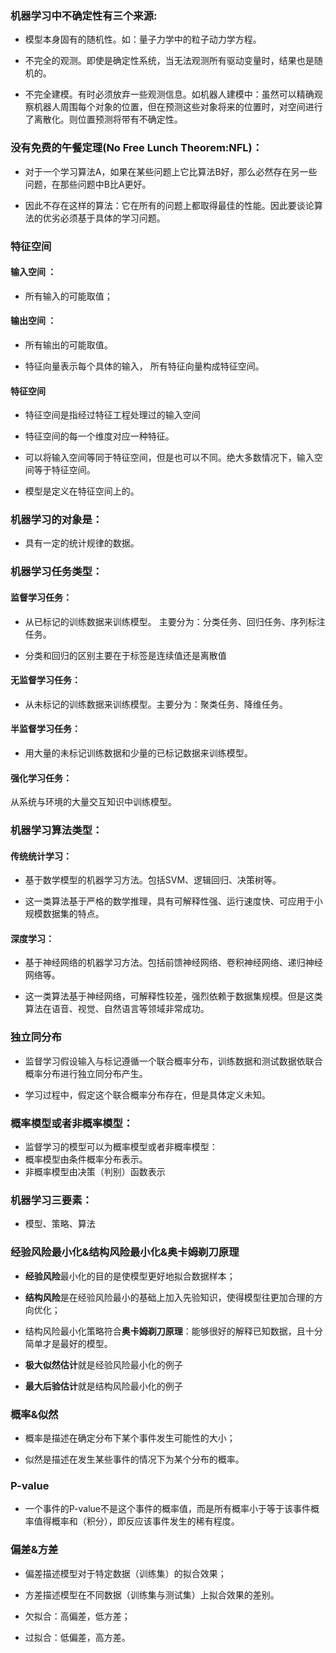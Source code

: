 ### 机器学习中不确定性有三个来源:
- 模型本身固有的随机性。如：量子力学中的粒子动力学方程。

- 不完全的观测。即使是确定性系统，当无法观测所有驱动变量时，结果也是随机的。

- 不完全建模。有时必须放弃一些观测信息。如机器人建模中：虽然可以精确观察机器人周围每个对象的位置，但在预测这些对象将来的位置时，对空间进行了离散化。则位置预测将带有不确定性。

### 没有免费的午餐定理(No Free Lunch Theorem:NFL)：
- 对于一个学习算法A，如果在某些问题上它比算法B好，那么必然存在另一些问题，在那些问题中B比A更好。

- 因此不存在这样的算法：它在所有的问题上都取得最佳的性能。因此要谈论算法的优劣必须基于具体的学习问题。

### 特征空间
#### 输入空间 ：
- 所有输入的可能取值；

#### 输出空间 ：
- 所有输出的可能取值。

- 特征向量表示每个具体的输入， 所有特征向量构成特征空间。

#### 特征空间
- 特征空间是指经过特征工程处理过的输入空间

- 特征空间的每一个维度对应一种特征。

- 可以将输入空间等同于特征空间，但是也可以不同。绝大多数情况下，输入空间等于特征空间。

- 模型是定义在特征空间上的。

### 机器学习的对象是：
- 具有一定的统计规律的数据。

### 机器学习任务类型：
#### 监督学习任务：
- 从已标记的训练数据来训练模型。 主要分为：分类任务、回归任务、序列标注任务。

- 分类和回归的区别主要在于标签是连续值还是离散值

#### 无监督学习任务：
- 从未标记的训练数据来训练模型。主要分为：聚类任务、降维任务。

#### 半监督学习任务：
- 用大量的未标记训练数据和少量的已标记数据来训练模型。

#### 强化学习任务：
从系统与环境的大量交互知识中训练模型。

### 机器学习算法类型：
#### 传统统计学习：
- 基于数学模型的机器学习方法。包括SVM、逻辑回归、决策树等。

- 这一类算法基于严格的数学推理，具有可解释性强、运行速度快、可应用于小规模数据集的特点。

#### 深度学习：
- 基于神经网络的机器学习方法。包括前馈神经网络、卷积神经网络、递归神经网络等。

- 这一类算法基于神经网络，可解释性较差，强烈依赖于数据集规模。但是这类算法在语音、视觉、自然语言等领域非常成功。

### 独立同分布
- 监督学习假设输入与标记遵循一个联合概率分布，训练数据和测试数据依联合概率分布进行独立同分布产生。

- 学习过程中，假定这个联合概率分布存在，但是具体定义未知。

### 概率模型或者非概率模型：
- 监督学习的模型可以为概率模型或者非概率模型：
- 概率模型由条件概率分布表示。
- 非概率模型由决策（判别）函数表示

### 机器学习三要素：
- 模型、策略、算法

### 经验风险最小化&结构风险最小化&奥卡姆剃刀原理
- **经验风险**最小化的目的是使模型更好地拟合数据样本；

- **结构风险**是在经验风险最小的基础上加入先验知识，使得模型往更加合理的方向优化；

- 结构风险最小化策略符合**奥卡姆剃刀原理**：能够很好的解释已知数据，且十分简单才是最好的模型。

- **极大似然估计**就是经验风险最小化的例子

- **最大后验估计**就是结构风险最小化的例子

### 概率&似然
- 概率是描述在确定分布下某个事件发生可能性的大小；

- 似然是描述在发生某些事件的情况下为某个分布的概率。

### P-value
- 一个事件的P-value不是这个事件的概率值，而是所有概率小于等于该事件概率值得概率和（积分），即反应该事件发生的稀有程度。

### 偏差&方差
- 偏差描述模型对于特定数据（训练集）的拟合效果；

- 方差描述模型在不同数据（训练集与测试集）上拟合效果的差别。

- 欠拟合：高偏差，低方差；

- 过拟合：低偏差，高方差。




